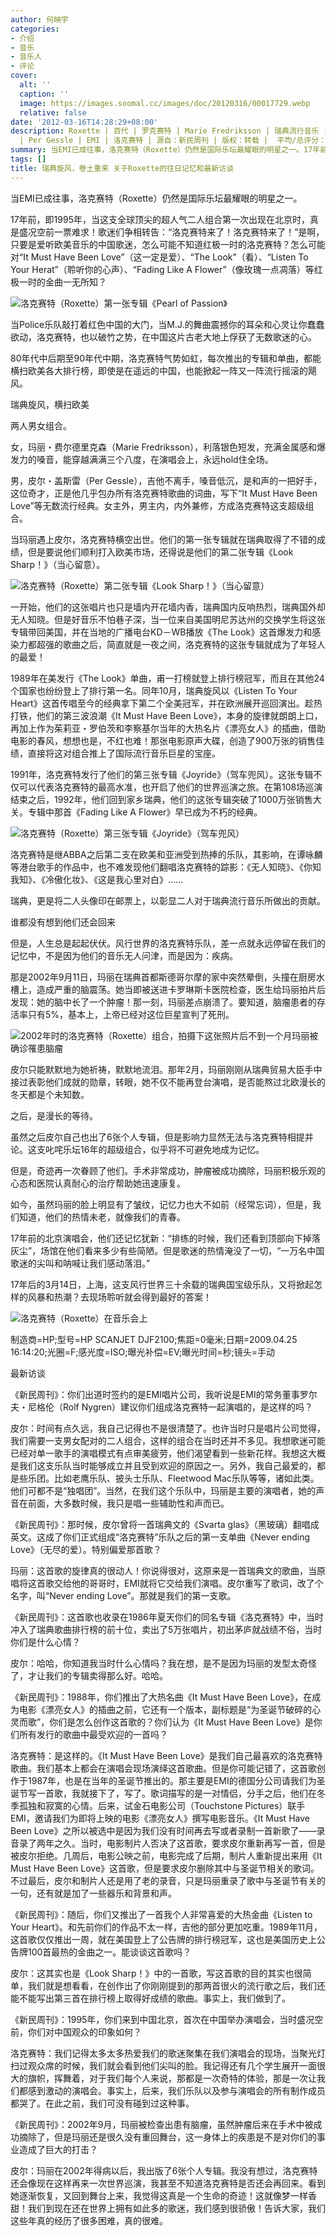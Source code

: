 ```yaml
---
author: 何映宇
categories:
- 介绍
- 音乐
- 音乐人
- 评论
cover:
  alt: ''
  caption: ''
  image: https://images.soomal.cc/images/doc/20120316/00017729.webp
  relative: false
date: '2012-03-16T14:28:29+08:00'
description: Roxette | 百代 | 罗克赛特 | Marie Fredriksson | 瑞典流行音乐 | 皮尔・盖斯雷 | 玛丽・费尔德里克森
  | Per Gessle | EMI | 洛克赛特 | 源自：新民周刊 | 版权：转载 |  平均/总评分：10.00/30
summary: 当EMI已成往事，洛克赛特（Roxette）仍然是国际乐坛最耀眼的明星之一。17年前，即1995年，当这支全球顶尖的超人气二人组合第一次出现在北京时，真是盛况空前一票难求！歌迷们争相转告：“洛克赛特来了！洛克赛特来了！”是啊，只要是爱听欧美音乐的中国歌迷，怎么可能不知道红极一时的洛克赛特？
tags: []
title: 瑞典旋风，卷土重来 关于Roxette的往日记忆和最新访谈
---
```


当EMI已成往事，洛克赛特（Roxette）仍然是国际乐坛最耀眼的明星之一。

17年前，即1995年，当这支全球顶尖的超人气二人组合第一次出现在北京时，真是盛况空前一票难求！歌迷们争相转告：“洛克赛特来了！洛克赛特来了！”是啊，只要是爱听欧美音乐的中国歌迷，怎么可能不知道红极一时的洛克赛特？怎么可能对“It Must Have Been Love”（这一定是爱）、“The Look”（看）、“Listen To Your Herat”（聆听你的心声）、“Fading Like A Flower”（像玫瑰一点凋落）等红极一时的金曲一无所知？

![洛克赛特（Roxette）第一张专辑《Pearl of Passion》](https://images.soomal.cc/images/doc/20120316/00017733.webp)





当Police乐队敲打着红色中国的大门，当M.J.的舞曲震撼你的耳朵和心灵让你蠢蠢欲动，洛克赛特，也以破竹之势，在中国这片古老大地上俘获了无数歌迷的心。

80年代中后期至90年代中期，洛克赛特气势如虹，每次推出的专辑和单曲，都能横扫欧美各大排行榜，即使是在遥远的中国，也能掀起一阵又一阵流行摇滚的飓风。

瑞典旋风，横扫欧美

两人男女组合。

女，玛丽・费尔德里克森（Marie Fredriksson），利落银色短发，充满金属感和爆发力的嗓音，能穿越满满三个八度，在演唱会上，永远hold住全场。

男，皮尔・盖斯雷（Per Gessle），吉他不离手，嗓音低沉，是和声的一把好手，这位奇才，正是他几乎包办所有洛克赛特歌曲的词曲，写下“It Must Have Been Love”等无数流行经典。女主外，男主内，内外兼修，方成洛克赛特这支超级组合。

当玛丽遇上皮尔，洛克赛特横空出世。他们的第一张专辑就在瑞典取得了不错的成绩，但是要说他们顺利打入欧美市场，还得说是他们的第二张专辑《Look Sharp！》（当心留意）。

![洛克赛特（Roxette）第二张专辑《Look Sharp！》（当心留意）](https://images.soomal.cc/images/doc/20120316/00017730.webp)





一开始，他们的这张唱片也只是墙内开花墙内香，瑞典国内反响热烈，瑞典国外却无人知晓。但是好音乐不怕巷子深，当一位来自美国明尼苏达州的交换学生将这张专辑带回美国，并在当地的广播电台KD－WB播放《The Look》这首爆发力和感染力都超强的歌曲之后，简直就是一夜之间，洛克赛特的这张专辑就成为了年轻人的最爱！

1989年在美发行《The Look》单曲，甫一打榜就登上排行榜冠军，而且在其他24个国家也纷纷登上了排行第一名。同年10月，瑞典旋风以《Listen To Your Heart》这首传唱至今的经典拿下第二个全美冠军，并在欧洲展开巡回演出。趁热打铁，他们的第三波浪潮《It Must Have Been Love》，本身的旋律就朗朗上口，再加上作为茱莉亚・罗伯茨和李察基尔当年的大热名片《漂亮女人》的插曲，借助电影的春风，想想也是，不红也难！那张电影原声大碟，创造了900万张的销售佳绩，直接将这对组合推上了国际流行音乐巨星的宝座。

1991年，洛克赛特发行了他们的第三张专辑《Joyride》（驾车兜风）。这张专辑不仅可以代表洛克赛特的最高水准，也开启了他们的世界巡演之旅。在第108场巡演结束之后，1992年，他们回到家乡瑞典，他们的这张专辑突破了1000万张销售大关。专辑中那首《Fading Like A Flower》早已成为不朽的经典。

![洛克赛特（Roxette）第三张专辑《Joyride》（驾车兜风）](https://images.soomal.cc/images/doc/20120316/00017731.webp)





洛克赛特是继ABBA之后第二支在欧美和亚洲受到热捧的乐队，其影响，在谭咏麟等港台歌手的作品中，也不难发现他们翻唱洛克赛特的踪影：《无人知晓》、《你知我知》、《冷傲化妆》、《这是我心里对白》……

瑞典，更是将二人头像印在邮票上，以彰显二人对于瑞典流行音乐所做出的贡献。

谁都没有想到他们还会回来

但是，人生总是起起伏伏。风行世界的洛克赛特乐队，差一点就永远停留在我们的记忆中，不是因为他们的音乐无人问津，而是因为：疾病。

那是2002年9月11日，玛丽在瑞典首都斯德哥尔摩的家中突然晕倒，头撞在厨房水槽上，造成严重的脑震荡。她当即被送进卡罗琳斯卡医院检查，医生给玛丽拍片后发现：她的脑中长了一个肿瘤！那一刻，玛丽差点崩溃了。要知道，脑瘤患者的存活率只有5%，基本上，上帝已经对这位巨星宣判了死刑。

![2002年时的洛克赛特（Roxette）组合，拍摄下这张照片后不到一个月玛丽被确诊罹患脑瘤](https://images.soomal.cc/images/doc/20120316/00017729.webp)





皮尔只能默默地为她祈祷，默默地流泪。那年2月，玛丽刚刚从瑞典贸易大臣手中接过表彰他们成就的勋章，转眼，她不仅不能再登台演唱，是否能熬过北欧漫长的冬天都是个未知数。

之后，是漫长的等待。

虽然之后皮尔自己也出了6张个人专辑，但是影响力显然无法与洛克赛特相提并论。这支叱咤乐坛16年的超级组合，似乎将不可避免地成为记忆。

但是，奇迹再一次眷顾了他们。手术非常成功，肿瘤被成功摘除，玛丽积极乐观的心态和医院认真耐心的治疗帮助她迅速康复。

如今，虽然玛丽的脸上明显有了皱纹，记忆力也大不如前（经常忘词），但是，我们知道，他们的热情未老，就像我们的青春。

17年前的北京演唱会，他们还记忆犹新：“排练的时候，我们还看到顶部向下掉落灰尘”，场馆在他们看来多少有些简陋。但是歌迷的热情淹没了一切，“一万名中国歌迷的尖叫和呐喊让我们感动落泪。”

17年后的3月14日，上海，这支风行世界三十余载的瑞典国宝级乐队，又将掀起怎样的风暴和热潮？去现场聆听就会得到最好的答案！

![洛克赛特（Roxette）在音乐会上](https://images.soomal.cc/images/doc/20120316/00017732.webp)

制造商=HP;型号=HP SCANJET DJF2100;焦距=0毫米;日期=2009.04.25 16:14:20;光圈=F;感光度=ISO;曝光补偿=EV;曝光时间=秒;镜头=手动



最新访谈

《新民周刊》：你们出道时签约的是EMI唱片公司，我听说是EMI的常务董事罗尔夫・尼格伦（Rolf Nygren）建议你们组成洛克赛特一起演唱的，是这样的吗？

皮尔：时间有点久远，我自己记得也不是很清楚了。也许当时只是唱片公司觉得，我们需要一支男女配对的二人组合，这样的组合在当时还并不多见。我想歌迷可能已经对单一歌手的演唱模式有点审美疲劳，他们渴望看到一些新花样。我想这大概是我们这支乐队当时能够成立并且受到欢迎的原因之一。另外，我自己最爱的，都是些乐团。比如老鹰乐队、披头士乐队、Fleetwood Mac乐队等等，诸如此类。他们可都不是“独唱团”。当然，在我们这个乐队中，玛丽是主要的演唱者，她的声音在前面，大多数时候，我只是唱一些辅助性和声而已。

《新民周刊》：那时候，皮尔曾将一首瑞典文的《Svarta glas》（黑玻璃）翻唱成英文。这成了你们正式组成“洛克赛特”乐队之后的第一支单曲《Never ending Love》（无尽的爱）。特别偏爱那首歌？

玛丽：这首歌的旋律真的很动人！你说得很对，这原来是一首瑞典文的歌曲，当原唱将这首歌交给他的哥哥时，EMI就将它交给我们演唱。皮尔重写了歌词，改了个名字，叫“Never ending Love”。那就是我们的第一支歌。

《新民周刊》：这首歌也收录在1986年夏天你们的同名专辑《洛克赛特》中，当时冲入了瑞典歌曲排行榜的前十位，卖出了5万张唱片，初出茅庐就战绩不俗，当时你们是什么心情？

皮尔：哈哈，你知道我当时什么心情吗？我在想，是不是因为玛丽的发型太奇怪了，才让我们的专辑卖得那么好。哈哈。

《新民周刊》：1988年，你们推出了大热名曲《It Must Have Been Love》，在成为电影《漂亮女人》的插曲之前，它还有一个版本，副标题是“为圣诞节破碎的心灵而歌”，你们是怎么创作这首歌的？你们认为《It Must Have Been Love》是你们所有发行的歌曲中最受欢迎的一首吗？

洛克赛特：是这样的。《It Must Have Been Love》是我们自己最喜欢的洛克赛特歌曲。我们基本上都会在演唱会现场演绎这首歌曲。但是你可能记错了，这首歌创作于1987年，也是在当年的圣诞节推出的。那主要是EMI的德国分公司请我们为圣诞节写一首歌，我就接下了，写了。歌词描写的是一对情侣，分手之后，他们在冬季孤独和寂寞的心情。后来，试金石电影公司（Touchstone Pictures）联手EMI，邀请我们为即将上映的电影《漂亮女人》撰写电影音乐。《It Must Have Been Love》之所以被选中是因为我们没有时间再去写或者录制一首新歌了――录音录了两年之久。当时，电影制片人否决了这首歌，要求皮尔重新再写一首，但是被皮尔拒绝。几周后，电影公映之前，电影完成了后期，制片人重新提出来用《It Must Have Been Love》这首歌，但是要求皮尔删除其中与圣诞节相关的歌词。不过最后，皮尔和制片人还是用了老的录音，只是玛丽重录了歌中与圣诞节有关的一句，还有就是加了一些器乐和背景和声。

《新民周刊》：随后，你们又推出了一首我个人非常喜爱的大热金曲《Listen to Your Heart》。和先前你们的作品不太一样，吉他的部分更加吃重。1989年11月，这首歌仅仅推出一周，就在美国登上了公告牌的排行榜冠军，这也是美国历史上公告牌100首最热的金曲之一。能谈谈这首歌吗？

皮尔：这其实也是《Look Sharp！》中的一首歌，写这首歌的目的其实也很简单，我们就是想看看，在创作出了你刚刚提到的那两首很火的流行歌之后，我们还能不能写出第三首在排行榜上取得好成绩的歌曲。事实上，我们做到了。

《新民周刊》：1995年，你们来到中国北京，首次在中国举办演唱会，当时盛况空前，你们对中国观众的印象如何？

洛克赛特：我们记得太多太多热爱我们的歌迷聚集在我们演唱会的现场，当聚光灯扫过观众席的时候，我们就会看到他们尖叫的脸。我记得还有几个学生展开一面很大的旗帜，挥舞着，对于我们每个人来说，那都是一次奇特的体验，那是一次让我们都感到激动的演唱会。事实上，后来，我们乐队以及参与演唱会的所有制作成员都哭了。在此之前，我们可没有碰到过这种事。

《新民周刊》：2002年9月，玛丽被检查出患有脑瘤，虽然肿瘤后来在手术中被成功摘除了，但是玛丽还是很久没有重回舞台，这一身体上的疾患是不是对你们的事业造成了巨大的打击？

皮尔：玛丽在2002年得病以后，我出版了6张个人专辑。我没有想过，洛克赛特还会像现在这样再来一次世界巡演，我甚至不知道洛克赛特是否还会再回来。看到她逐渐恢复，又回到舞台上来，我觉得这真是一个生命的奇迹！这就像梦一样香甜！我们到现在还在世界上拥有如此多的歌迷，我们感到很骄傲！告诉大家，我们这些年真的经历了很多困难，真的很难。